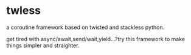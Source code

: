 # twless
a coroutine framework based on twisted and stackless python.

get tired with async/await,send/wait,yield...?try this framework to make things simpler and straighter.


